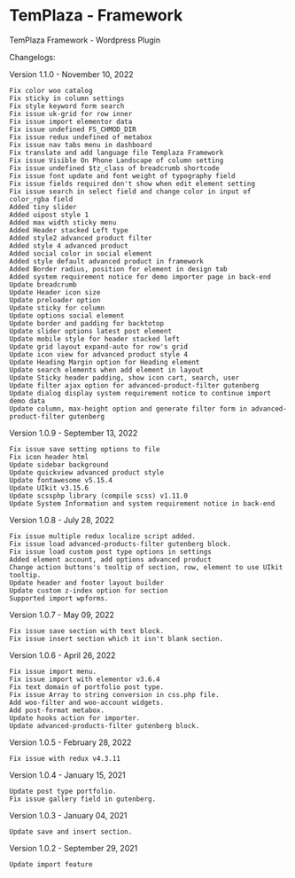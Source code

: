 # TemPlaza - Framework
 TemPlaza Framework - Wordpress Plugin

Changelogs:

Version 1.1.0 - November 10, 2022

    Fix color woo catalog
    Fix sticky in column settings
    Fix style keyword form search
    Fix issue uk-grid for row inner
    Fix issue import elementor data
    Fix issue undefined FS_CHMOD_DIR
    Fix issue redux undefined of metabox
    Fix issue nav tabs menu in dashboard
    Fix translate and add language file Templaza Framework
    Fix issue Visible On Phone Landscape of column setting
    Fix issue undefined $tz_class of breadcrumb shortcode
    Fix issue font update and font weight of typography field
    Fix issue fields required don't show when edit element setting
    Fix issue search in select field and change color in input of color_rgba field
    Added tiny slider
    Added uipost style 1
    Added max width sticky menu
    Added Header stacked Left type
    Added style2 advanced product filter
    Added style 4 advanced product
    Added social color in social element
    Added style default advanced product in framework
    Added Border radius, position for element in design tab
    Added system requirement notice for demo importer page in back-end
    Update breadcrumb
    Update Header icon size
    Update preloader option
    Update sticky for column
    Update options social element
    Update border and padding for backtotop
    Update slider options latest post element
    Update mobile style for header stacked left
    Update grid layout expand-auto for row's grid
    Update icon view for advanced product style 4
    Update Heading Margin option for Heading element
    Update search elements when add element in layout
    Update Sticky header padding, show icon cart, search, user
    Update filter ajax option for advanced-product-filter gutenberg
    Update dialog display system requirement notice to continue import demo data
    Update column, max-height option and generate filter form in advanced-product-filter gutenberg

Version 1.0.9 - September 13, 2022
    
    Fix issue save setting options to file
    Fix icon header html
    Update sidebar background
    Update quickview advanced product style
    Update fontawesome v5.15.4
    Update UIkit v3.15.6
    Update scssphp library (compile scss) v1.11.0
    Update System Information and system requirement notice in back-end

Version 1.0.8 - July 28, 2022
    
    Fix issue multiple redux localize script added.
    Fix issue load advanced-products-filter gutenberg block.
    Fix issue load custom post type options in settings
    Added element account, add options advanced product
    Change action buttons's tooltip of section, row, element to use UIkit tooltip.
    Update header and footer layout builder
    Update custom z-index option for section
    Supported import wpforms.

Version 1.0.7 - May 09, 2022
    
    Fix issue save section with text block.
    Fix issue insert section which it isn't blank section.

Version 1.0.6 - April 26, 2022

    Fix issue import menu.
    Fix issue import with elementor v3.6.4
    Fix text domain of portfolio post type.
    Fix issue Array to string conversion in css.php file.
    Add woo-filter and woo-account widgets.
    Add post-format metabox.
    Update hooks action for importer.
    Update advanced-products-filter gutenberg block.
    
Version 1.0.5 - February 28, 2022

    Fix issue with redux v4.3.11

Version 1.0.4 - January 15, 2021
    
    Update post type portfolio.
    Fix issue gallery field in gutenberg.

Version 1.0.3 - January 04, 2021
    
    Update save and insert section.

Version 1.0.2 - September 29, 2021
    
    Update import feature
